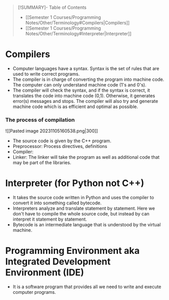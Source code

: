 >[!SUMMARY]- Table of Contents
>- [[Semester 1 Courses/Programming Notes/Other/Terminology#Compilers|Compilers]]
>- [[Semester 1 Courses/Programming Notes/Other/Terminology#Interpreter|Interpreter]]

# Compilers
- Computer languages have a syntax. Syntax is the set of rules that are used to write correct programs.
- The compiler is in charge of converting the program into machine code. The computer can only understand machine code (1's and 0's).
- The compiler will check the syntax, and if the syntax is correct, it translates the code into machine code (0,1). Otherwise, it generates error(s) messages and stops. The compiler will also try and generate machine code which is as efficient and optimal as possible.


### The process of compilation
![[Pasted image 20231105160538.png|300]]
- The source code is given by the C++ program.
- Preprocessor: Process directives, definitions
- Compiler:
- Linker: The linker will take the program as well as additional code that may be part of the libraries.


# Interpreter (for Python not C++)
- It takes the source code written in Python and uses the compiler to convert it into something called bytecode.
- Interpreters analyze and translate statement by statement. Here we don't have to compile the whole source code, but instead by can interpret it statement by statement.
- Bytecode is an intermediate language that is understood by the virtual machine.


# Programming Environment aka Integrated Development Environment (IDE)
- It is a software program that provides all we need to write and execute computer programs.


